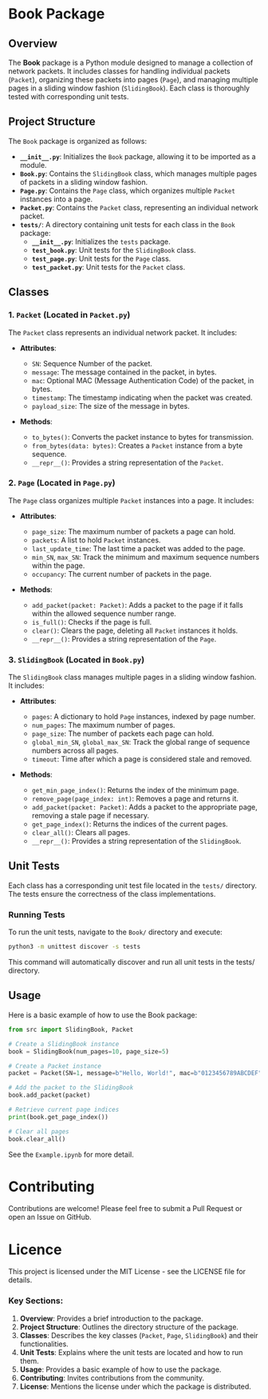# Book Package

## Overview

The **Book** package is a Python module designed to manage a collection of network packets. It includes classes for handling individual packets (`Packet`), organizing these packets into pages (`Page`), and managing multiple pages in a sliding window fashion (`SlidingBook`). Each class is thoroughly tested with corresponding unit tests.

## Project Structure

The `Book` package is organized as follows:

- **`__init__.py`**: Initializes the `Book` package, allowing it to be imported as a module.
- **`Book.py`**: Contains the `SlidingBook` class, which manages multiple pages of packets in a sliding window fashion.
- **`Page.py`**: Contains the `Page` class, which organizes multiple `Packet` instances into a page.
- **`Packet.py`**: Contains the `Packet` class, representing an individual network packet.
- **`tests/`**: A directory containing unit tests for each class in the `Book` package:
  - **`__init__.py`**: Initializes the `tests` package.
  - **`test_book.py`**: Unit tests for the `SlidingBook` class.
  - **`test_page.py`**: Unit tests for the `Page` class.
  - **`test_packet.py`**: Unit tests for the `Packet` class.

## Classes

### 1. `Packet` (Located in `Packet.py`)

The `Packet` class represents an individual network packet. It includes:

- **Attributes**:
  - `SN`: Sequence Number of the packet.
  - `message`: The message contained in the packet, in bytes.
  - `mac`: Optional MAC (Message Authentication Code) of the packet, in bytes.
  - `timestamp`: The timestamp indicating when the packet was created.
  - `payload_size`: The size of the message in bytes.

- **Methods**:
  - `to_bytes()`: Converts the packet instance to bytes for transmission.
  - `from_bytes(data: bytes)`: Creates a `Packet` instance from a byte sequence.
  - `__repr__()`: Provides a string representation of the `Packet`.

### 2. `Page` (Located in `Page.py`)

The `Page` class organizes multiple `Packet` instances into a page. It includes:

- **Attributes**:
  - `page_size`: The maximum number of packets a page can hold.
  - `packets`: A list to hold `Packet` instances.
  - `last_update_time`: The last time a packet was added to the page.
  - `min_SN`, `max_SN`: Track the minimum and maximum sequence numbers within the page.
  - `occupancy`: The current number of packets in the page.

- **Methods**:
  - `add_packet(packet: Packet)`: Adds a packet to the page if it falls within the allowed sequence number range.
  - `is_full()`: Checks if the page is full.
  - `clear()`: Clears the page, deleting all `Packet` instances it holds.
  - `__repr__()`: Provides a string representation of the `Page`.

### 3. `SlidingBook` (Located in `Book.py`)

The `SlidingBook` class manages multiple pages in a sliding window fashion. It includes:

- **Attributes**:
  - `pages`: A dictionary to hold `Page` instances, indexed by page number.
  - `num_pages`: The maximum number of pages.
  - `page_size`: The number of packets each page can hold.
  - `global_min_SN`, `global_max_SN`: Track the global range of sequence numbers across all pages.
  - `timeout`: Time after which a page is considered stale and removed.

- **Methods**:
  - `get_min_page_index()`: Returns the index of the minimum page.
  - `remove_page(page_index: int)`: Removes a page and returns it.
  - `add_packet(packet: Packet)`: Adds a packet to the appropriate page, removing a stale page if necessary.
  - `get_page_index()`: Returns the indices of the current pages.
  - `clear_all()`: Clears all pages.
  - `__repr__()`: Provides a string representation of the `SlidingBook`.

## Unit Tests

Each class has a corresponding unit test file located in the `tests/` directory. The tests ensure the correctness of the class implementations.

### Running Tests

To run the unit tests, navigate to the `Book/` directory and execute:

```bash
python3 -m unittest discover -s tests
```

This command will automatically discover and run all unit tests in the tests/ directory.

## Usage

Here is a basic example of how to use the Book package:

```python
from src import SlidingBook, Packet

# Create a SlidingBook instance
book = SlidingBook(num_pages=10, page_size=5)

# Create a Packet instance
packet = Packet(SN=1, message=b"Hello, World!", mac=b"0123456789ABCDEF")

# Add the packet to the SlidingBook
book.add_packet(packet)

# Retrieve current page indices
print(book.get_page_index())

# Clear all pages
book.clear_all()
```

See the `Example.ipynb` for more detail.

# Contributing
Contributions are welcome! Please feel free to submit a Pull Request or open an Issue on GitHub.

# Licence

This project is licensed under the MIT License - see the LICENSE file for details.


### Key Sections:

1. **Overview**: Provides a brief introduction to the package.
2. **Project Structure**: Outlines the directory structure of the package.
3. **Classes**: Describes the key classes (`Packet`, `Page`, `SlidingBook`) and their functionalities.
4. **Unit Tests**: Explains where the unit tests are located and how to run them.
5. **Usage**: Provides a basic example of how to use the package.
6. **Contributing**: Invites contributions from the community.
7. **License**: Mentions the license under which the package is distributed.



